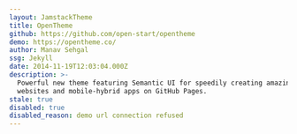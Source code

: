 ```yaml
---
layout: JamstackTheme
title: OpenTheme
github: https://github.com/open-start/opentheme
demo: https://opentheme.co/
author: Manav Sehgal
ssg: Jekyll
date: 2014-11-19T12:03:04.000Z
description: >-
  Powerful new theme featuring Semantic UI for speedily creating amazing
  websites and mobile-hybrid apps on GitHub Pages.
stale: true
disabled: true
disabled_reason: demo url connection refused
---
```

